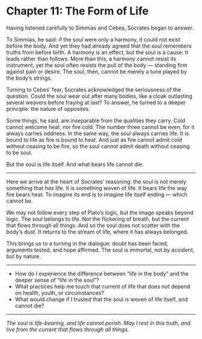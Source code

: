 # Chapter 11: The Form of Life

Having listened carefully to Simmias and Cebes, Socrates began to answer.

To Simmias, he said: if the soul were only a harmony, it could not exist before the body. And yet they had already agreed that the soul remembers truths from before birth. A harmony is an effect, but the soul is a cause. It leads rather than follows. More than this, a harmony cannot resist its instrument, yet the soul often resists the pull of the body — standing firm against pain or desire. The soul, then, cannot be merely a tune played by the body’s strings.

Turning to Cebes’ fear, Socrates acknowledged the seriousness of the question. Could the soul wear out after many bodies, like a cloak outlasting several weavers before fraying at last? To answer, he turned to a deeper principle: the nature of opposites.

Some things, he said, are inseparable from the qualities they carry. Cold cannot welcome heat, nor fire cold. The number three cannot be even, for it always carries oddness. In the same way, the soul always carries life. It is bound to life as fire is bound to heat. And just as fire cannot admit cold without ceasing to be fire, so the soul cannot admit death without ceasing to be soul.

But the soul is life itself. And what bears life cannot die.

---

Here we arrive at the heart of Socrates’ reasoning: the soul is not merely something that *has* life. It is something woven of life. It bears life the way fire bears heat. To imagine its end is to imagine life itself ending — which cannot be.

We may not follow every step of Plato’s logic, but the image speaks beyond logic. The soul belongs to life. Not the flickering of breath, but the current that flows through all things. And so the soul does not scatter with the body’s dust. It returns to the stream of life, where it has always belonged.

This brings us to a turning in the dialogue: doubt has been faced, arguments tested, and hope affirmed. The soul is immortal, not by accident, but by nature.

---

* How do I experience the difference between “life in the body” and the deeper sense of “life in the soul”?
* What practices help me touch that current of life that does not depend on health, youth, or circumstances?
* What would change if I trusted that the soul is woven of life itself, and cannot die?

---

*The soul is life-bearing, and life cannot perish. May I rest in this truth, and live from the current that flows through all things.*
